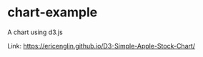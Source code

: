 # chart-example
A chart using d3.js

Link: https://ericenglin.github.io/D3-Simple-Apple-Stock-Chart/
